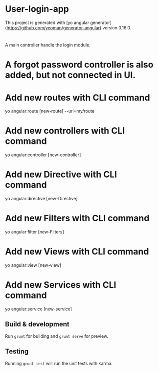 # User-login-app

This project is generated with [yo angular generator]
(https://github.com/yeoman/generator-angular)
version 0.16.0.


# 
A main controller handle the login module. 
# A forgot password controller is also added, but not connected in UI.


# Add new routes with CLI command 
	
  yo angular:route [new-route] --uri=my/route


# Add new controllers with CLI command 
	
  yo angular:controller [new-controller]


# Add new Directive with CLI command 
	
  yo angular:directive [new-Directive]


# Add new Filters with CLI command 
	
  yo angular:filter [new-Filters]


# Add new Views with CLI command 
	
  yo angular:view [new-view]


# Add new Services with CLI command 
	
  yo angular:service [new-service]



## Build & development

Run `grunt` for building and `grunt serve` for preview.



## Testing

Running `grunt test` will run the unit tests with karma.
